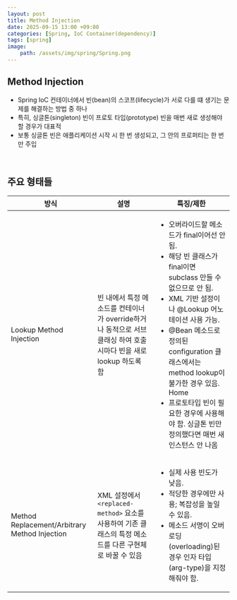 ```yaml
---
layout: post
title: Method Injection
date: 2025-09-15 13:00 +09:00
categories: [Spring, IoC Container(dependency)]
tags: [spring]
image:
    path: /assets/img/spring/Spring.png
---
```


## Method Injection

- Spring IoC 컨테이너에서 빈(bean)의 스코프(lifecycle)가 서로 다를 떄 생기는 문제를 해결하는 방법 중 하나
- 특히, 싱글톤(singleton) 빈이 프로토 타입(prototype) 빈을 매번 새로 생성해야 할 경우가 대표적
- 보통 싱글톤 빈은 애플리케이션 시작 시 한 번 생성되고, 그 안의 프로퍼티는 한 번만 주입

<br>

## 주요 형태들

| 방식 | 설명 | 특징/제한 |
|-|-|-|
| Lookup Method Injection | 빈 내에서 특정 메소드를 컨테이너가 override하거나 동적으로 서브클래싱 하여 호출 시마다 빈을 새로 lookup 하도록 함 | <ul><li>오버라이드할 메소드가 final이어선 안 됨.</li><li>해당 빈 클래스가 final이면 subclass 만들 수 없으므로 안 됨.</li><li>XML 기반 설정이나 @Lookup 어노테이션 사용 가능.</li><li>@Bean 메소드로 정의된 configuration 클래스에서는 method lookup이 불가한 경우 있음. Home </li><li>프로토타입 빈이 필요한 경우에 사용해야 함. 싱글톤 빈만 정의했다면 매번 새 인스턴스 안 나옴 </li></ul> | 
| Method Replacement/Arbitrary Method Injection | XML 설정에서 `<replaced-method>` 요소를 사용하여 기존 클래스의 특정 메소드를 다른 구현체로 바꿀 수 있음 | <ul><li>실제 사용 빈도가 낮음.</li><li>적당한 경우에만 사용; 복잡성을 높일 수 있음.</li><li>메소드 서명이 오버로딩(overloading)된 경우 인자 타입(arg-type)을 지정해줘야 함.</li></ul> |

<br>

